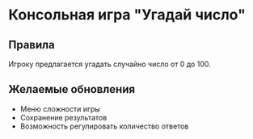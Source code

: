 # Консольная игра "Угадай число"

## Правила
Игроку предлагается угадать случайно число от 0 до 100.

## Желаемые обновления

- Меню сложности игры
- Сохранение результатов
- Возможность регулировать количество ответов